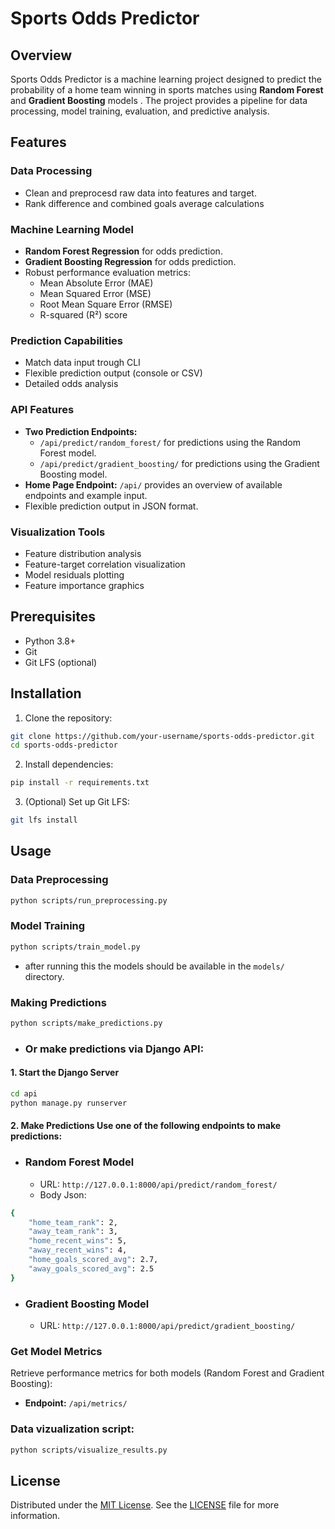 # Sports Odds Predictor

## Overview

Sports Odds Predictor is a machine learning project designed to predict the probability of a home team winning in sports matches using **Random Forest** and **Gradient Boosting** models . The project provides a pipeline for data processing, model training, evaluation, and predictive analysis.

## Features

### Data Processing
- Clean and preprocesd raw data into features and target.
- Rank difference and combined goals average calculations

### Machine Learning Model
- **Random Forest Regression** for odds prediction.
- **Gradient Boosting Regression** for odds prediction.
- Robust performance evaluation metrics:
  - Mean Absolute Error (MAE)
  - Mean Squared Error (MSE)
  - Root Mean Square Error (RMSE)
  - R-squared (R²) score

### Prediction Capabilities
- Match data input trough CLI
- Flexible prediction output (console or CSV)
- Detailed odds analysis

### **API Features**
- **Two Prediction Endpoints:**
  - `/api/predict/random_forest/` for predictions using the Random Forest model.
  - `/api/predict/gradient_boosting/` for predictions using the Gradient Boosting model.
- **Home Page Endpoint:** `/api/` provides an overview of available endpoints and example input.
- Flexible prediction output in JSON format.

### Visualization Tools
- Feature distribution analysis
- Feature-target correlation visualization
- Model residuals plotting
- Feature importance graphics

## Prerequisites

- Python 3.8+
- Git
- Git LFS (optional)

## Installation

1. Clone the repository:
```bash
git clone https://github.com/your-username/sports-odds-predictor.git
cd sports-odds-predictor
```

2. Install dependencies:
```bash
pip install -r requirements.txt
```

3. (Optional) Set up Git LFS:
```bash
git lfs install
```

## Usage

### Data Preprocessing
```bash
python scripts/run_preprocessing.py
```

### Model Training
```bash
python scripts/train_model.py
```
- after running this the models should be available in the `models/` directory.

### Making Predictions
```bash
python scripts/make_predictions.py
```
- ### Or make predictions via Django API:

#### 1. Start the Django Server
```bash
cd api
python manage.py runserver
```

#### 2. Make Predictions Use one of the following endpoints to make predictions:
- ### Random Forest Model
  -  URL: `http://127.0.0.1:8000/api/predict/random_forest/`
  - Body Json:
```bash
{
    "home_team_rank": 2,
    "away_team_rank": 3,
    "home_recent_wins": 5,
    "away_recent_wins": 4,
    "home_goals_scored_avg": 2.7,
    "away_goals_scored_avg": 2.5
}
```
- ### Gradient Boosting Model
  -  URL: `http://127.0.0.1:8000/api/predict/gradient_boosting/`

### Get Model Metrics

Retrieve performance metrics for both models (Random Forest and Gradient Boosting):

- **Endpoint:** `/api/metrics/`

### Data vizualization script:
```bash
python scripts/visualize_results.py
```



## License

Distributed under the [MIT License](LICENSE). See the [LICENSE](LICENSE) file for more information.
